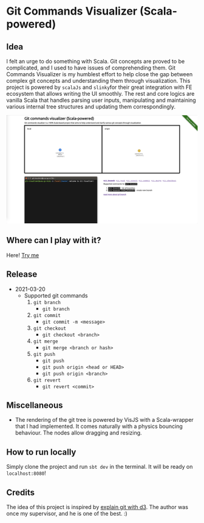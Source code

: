 # Git Commands Visualizer (Scala-powered)

## Idea

I felt an urge to do something with Scala. Git concepts are proved to be complicated, and I used to have issues of
comprehending them. Git Commands Visualizer is my humblest effort to help close the gap between complex git concepts
and understanding them through visualization. This project is powered by `scalaJs` and `slinky`for their great integration
with FE ecosystem that allows writing the UI smoothly. The rest and core logics are vanilla Scala that handles parsing
user inputs, manipulating and maintaining various internal tree structures and updating them correspondingly.

![Visualizer](img.png)

## Where can I play with it?

Here! [Try me](https://ssdong.github.io/git-command-visualizer-tool/)

## Release
* 2021-03-20
  * Supported git commands
    1. `git branch`
       - `git branch`
    2. `git commit`
       - `git commit -m <message>`
    3. `git checkout`
       - `git checkout <branch>`
    4. `git merge`
       - `git merge <branch or hash>`
    5. `git push`
       - `git push`
       - `git push origin <head or HEAD>`
       - `git push origin <branch>` 
    6. `git revert`
       - `git revert <commit>`
    
## Miscellaneous
* The rendering of the git tree is powered by VisJS with a Scala-wrapper that I had implemented. It comes naturally with
a physics bouncing behaviour. The nodes allow dragging and resizing.


## How to run locally
Simply clone the project and run `sbt dev` in the terminal. It will be ready on `localhost:8080`!

## Credits
The idea of this project is inspired by [explain git with d3](https://onlywei.github.io/explain-git-with-d3/). The author
was once my supervisor, and he is one of the best. :)
